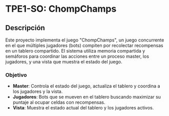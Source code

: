 
# TPE1-SO: ChompChamps

## Descripción
Este proyecto implementa el juego "ChompChamps", un juego concurrente en el que múltiples jugadores (bots) compiten por recolectar recompensas en un tablero compartido. El sistema utiliza memoria compartida y semáforos para coordinar las acciones entre un proceso master, los jugadores, y una vista que muestra el estado del juego.

### Objetivo
- **Master**: Controla el estado del juego, actualiza el tablero y coordina a los jugadores y la vista.
- **Jugadores**: Bots que se mueven en el tablero buscando maximizar su puntaje al ocupar celdas con recompensas.
- **Vista**: Muestra el estado actual del tablero y los jugadores activos.